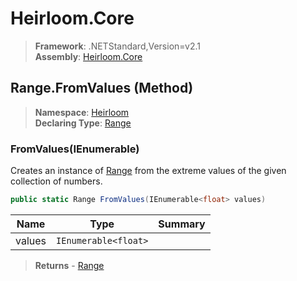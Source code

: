 # Heirloom.Core

> **Framework**: .NETStandard,Version=v2.1  
> **Assembly**: [Heirloom.Core][0]

## Range.FromValues (Method)

> **Namespace**: [Heirloom][0]  
> **Declaring Type**: [Range][1]

### FromValues(IEnumerable<float>)

Creates an instance of [Range][1] from the extreme values of the given collection of numbers.

```cs
public static Range FromValues(IEnumerable<float> values)
```

| Name   | Type                 | Summary |
|--------|----------------------|---------|
| values | `IEnumerable<float>` |         |

> **Returns** - [Range][1]

[0]: ../../../Heirloom.Core.md
[1]: ../Range.md

